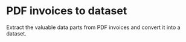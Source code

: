 # PDF invoices to dataset

Extract the valuable data parts from PDF invoices and convert it into a dataset.
